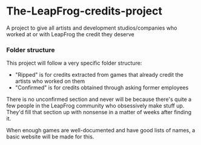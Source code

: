 # The-LeapFrog-credits-project
A project to give all artists and development studios/companies who worked at or with LeapFrog the credit they deserve

### Folder structure
This project will follow a very specific folder structure:
- "Ripped" is for credits extracted from games that already credit the artists who worked on them
- "Confirmed" is for credits obtained through asking former employees

There is no unconfirmed section and never will be because there's quite a few people in the LeapFrog community who obsessively make stuff up. They'd fill that section up with nonsense in a matter of weeks after finding it.

When enough games are well-documented and have good lists of names, a basic website will be made for this.
